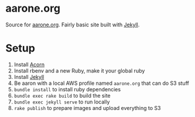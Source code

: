 aarone.org
===

Source for [aarone.org](http://www.aarone.org).  Fairly
basic site built with [Jekyll](http://jekyllrb.com/).


Setup
===

1. Install [Acorn](https://flyingmeat.com/acorn/)
2. Install rbenv and a new Ruby, make it your global ruby
3. Install [Jekyll](https://jekyllrb.com/docs/installation/macos/)
4. Be aaron with a local AWS profile named `aarone.org` that can do S3 stuff
5. `bundle install` to install ruby dependencies
6. `bundle exec rake build` to build the site
7. `bundle exec jekyll serve` to run locally
8. `rake publish` to prepare images and upload everything to S3
